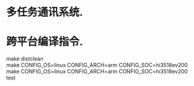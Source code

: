 # 多任务通讯系统.

# 跨平台编译指令.
make distclean   
make CONFIG_OS=linux CONFIG_ARCH=arm CONFIG_SOC=hi3518ev200    
make CONFIG_OS=linux CONFIG_ARCH=arm CONFIG_SOC=hi3518ev200 test    

